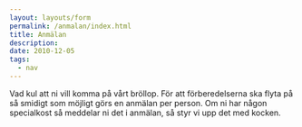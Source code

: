 ```yaml
---
layout: layouts/form
permalink: /anmalan/index.html
title: Anmälan
description:
date: 2010-12-05
tags:
  - nav
---
```


Vad kul att ni vill komma på vårt bröllop. För att förberedelserna ska flyta på så smidigt som möjligt görs en anmälan per person. Om ni har någon specialkost så meddelar ni det i anmälan, så styr vi upp det med kocken.  

